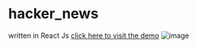 # hacker_news
written in React Js
<a href="https://h4cker-news.netlify.app/" target='_blank'>click here to visit the demo</a>
![image](https://user-images.githubusercontent.com/57063744/215281091-41d48540-5619-4f8c-9e67-f61037a8ecbd.png)
